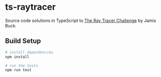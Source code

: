 # ts-raytracer

Source code solutions in TypeScript to [The Ray Tracer Challenge](https://pragprog.com/book/jbtracer/the-ray-tracer-challenge) by Jamis Buck.

## Build Setup

``` bash
# install dependencies
npm install

# run the tests
npm run test